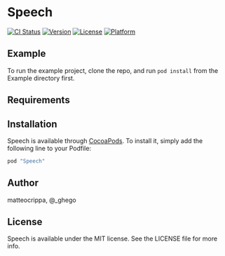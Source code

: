 # Speech

[![CI Status](http://img.shields.io/travis/matteocrippa/Speech.svg?style=flat)](https://travis-ci.org/matteocrippa/Speech)
[![Version](https://img.shields.io/cocoapods/v/Speech.svg?style=flat)](http://cocoapods.org/pods/Speech)
[![License](https://img.shields.io/cocoapods/l/Speech.svg?style=flat)](http://cocoapods.org/pods/Speech)
[![Platform](https://img.shields.io/cocoapods/p/Speech.svg?style=flat)](http://cocoapods.org/pods/Speech)

## Example

To run the example project, clone the repo, and run `pod install` from the Example directory first.

## Requirements

## Installation

Speech is available through [CocoaPods](http://cocoapods.org). To install
it, simply add the following line to your Podfile:

```ruby
pod "Speech"
```

## Author

matteocrippa, @_ghego

## License

Speech is available under the MIT license. See the LICENSE file for more info.
